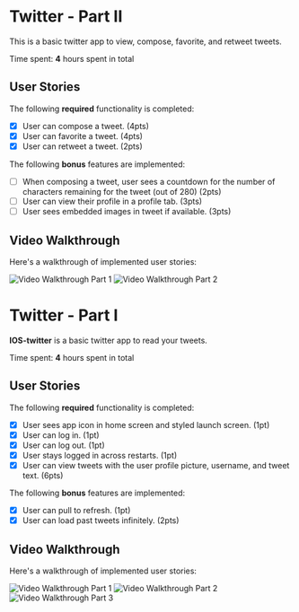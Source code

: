 # Twitter - Part II

This is a basic twitter app to view, compose, favorite, and retweet tweets.

Time spent: **4** hours spent in total

## User Stories

The following **required** functionality is completed:

- [x] User can compose a tweet. (4pts)
- [x] User can favorite a tweet. (4pts)
- [x] User can retweet a tweet. (2pts)

The following **bonus** features are implemented:

- [ ] When composing a tweet, user sees a countdown for the number of characters remaining for the tweet (out of 280) (2pts)
- [ ] User can view their profile in a profile tab. (3pts)
- [ ] User sees embedded images in tweet if available. (3pts)

## Video Walkthrough

Here's a walkthrough of implemented user stories:

<img src='http://g.recordit.co/470Lw3lSqD.gif' title='Video Walkthrough Part 1' width='' alt='Video Walkthrough Part 1' />
<img src='http://g.recordit.co/sqkv40I2TJ.gif' title='Video Walkthrough Part 2' width='' alt='Video Walkthrough Part 2' />

# Twitter - Part I

**IOS-twitter** is a basic twitter app to read your tweets.

Time spent: **4** hours spent in total

## User Stories

The following **required** functionality is completed:

- [x] User sees app icon in home screen and styled launch screen. (1pt)
- [x] User can log in. (1pt)
- [x] User can log out. (1pt)
- [x] User stays logged in across restarts. (1pt)
- [x] User can view tweets with the user profile picture, username, and tweet text. (6pts)

The following **bonus** features are implemented:

- [x] User can pull to refresh. (1pt)
- [x] User can load past tweets infinitely. (2pts)

## Video Walkthrough

Here's a walkthrough of implemented user stories:

<img src='http://g.recordit.co/7CrGeipVgP.gif' title='Video Walkthrough Part 1' width='' alt='Video Walkthrough Part 1' />

<img src='http://g.recordit.co/PCwIaRQLcu.gif' title='Video Walkthrough Part 2' width='' alt='Video Walkthrough Part 2' />

<img src='http://g.recordit.co/5o0Udws5DR.gif' title='Video Walkthrough Part 3' width='' alt='Video Walkthrough Part 3' />
